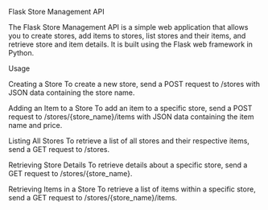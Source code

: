 Flask Store Management API

The Flask Store Management API is a simple web application that allows you to create stores, add items to stores, list stores and their items, and retrieve store and item details. It is built using the Flask web framework in Python.

Usage

Creating a Store To create a new store, send a POST request to /stores with JSON data containing the store name.

Adding an Item to a Store To add an item to a specific store, send a POST request to /stores/{store_name}/items with JSON data containing the item name and price.

Listing All Stores To retrieve a list of all stores and their respective items, send a GET request to /stores.

Retrieving Store Details To retrieve details about a specific store, send a GET request to /stores/{store_name}.

Retrieving Items in a Store To retrieve a list of items within a specific store, send a GET request to /stores/{store_name}/items.
